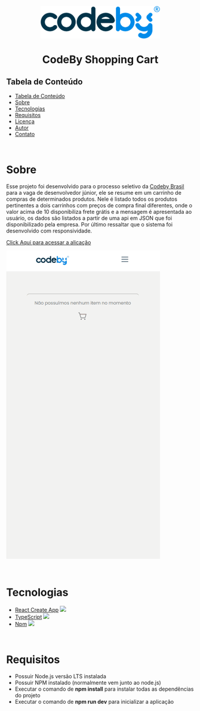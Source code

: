 
<div style="display: flex; justify-content: center;">
    <img style="max-width: 20rem " src="./public/logo_codeby.png" />
</div>
<h1 align="center" >CodeBy Shopping Cart</h1 >


<h2 style="" >Tabela de Conteúdo</h2>

<ul>
   <li><a href="#tabela">Tabela de Conteúdo</a></li>
   <li><a href="#sobre">Sobre</a></li>
   <li><a href="#tecnologias">Tecnologias</a></li>
   <li><a href="#requisitos">Requisitos</a></li>
   <li><a href="#lincec-a">Licença</a></li>
   <li><a href="#autor">Autor</a></li>
   <li><a href="#contato">Contato</a></li>
</ul>

</br>


# Sobre
<p dir="auto">Esse projeto foi desenvolvido para o processo seletivo da <a href="https://codeby.global/">Codeby Brasil</a> para a vaga de desenvolvedor júnior, ele se resume em um carrinho de compras de determinados produtos. Nele é listado todos os produtos pertinentes a dois carrinhos com preços de compra final diferentes, onde o valor acima de 10 disponibiliza frete grátis e a mensagem é apresentada ao usuário, os dados são listados a partir de uma api em JSON que foi disponibilizado pela empresa. Por último ressaltar que o sistema foi desenvolvido com responsividade.</p>

<p> <a href="https://codeby-test-final.herokuapp.com/">Click Aqui para acessar a alicação</a> </p>

<img style="" 
     src="./public/test-mobile.gif" />

</br>

# Tecnologias

<ul>
   <li>
    <a href="https://create-react-app.dev/">React Create App</a>
     <img style="max-width: 16px;" 
     src="https://cdn0.iconfinder.com/data/icons/logos-brands-in-colors/128/react_color-256.png" />
   </li>
   <li>
        <a href="https://www.typescriptlang.org/">TypeScript</a>
        <img style="max-width: 16px;" 
        src="https://cdn3.iconfinder.com/data/icons/teenyicons-outline-vol-3/15/typescript-256.png" />
   </li>
   <li>
    <a href="https://www.npmjs.com/">Npm</a>
    <img style="max-width: 16px;" 
        src="https://cdn1.iconfinder.com/data/icons/programing-development-8/24/npm_logo-256.png" />
   </li>
</ul>


</br>

# Requisitos

<ul>
   <li>Possuir Node.js versão LTS instalada</li>
   <li>Possuir NPM instalado (normalmente vem junto ao node.js)</li>
   <li>Executar o comando de <strong>npm install</strong> para instalar todas as dependências do projeto</li>
   <li>Executar o comando de <strong>npm run dev</strong> para inicializar a aplicação</li>
</ul>